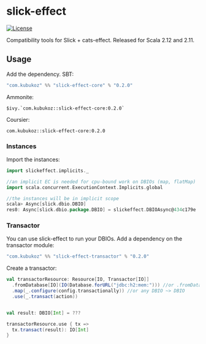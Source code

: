 # slick-effect

[![License](http://img.shields.io/:license-Apache%202-green.svg)](http://www.apache.org/licenses/LICENSE-2.0.txt)

Compatibility tools for Slick + cats-effect. Released for Scala 2.12 and 2.11.

## Usage

Add the dependency. SBT:

```sbt
"com.kubukoz" %% "slick-effect-core" % "0.2.0"
```

Ammonite:

```
$ivy.`com.kubukoz::slick-effect-core:0.2.0`
```

Coursier:

```
com.kubukoz::slick-effect-core:0.2.0
```

### Instances

Import the instances:

```scala
import slickeffect.implicits._

//an implicit EC is needed for cpu-bound work on DBIOs (map, flatMap)
import scala.concurrent.ExecutionContext.Implicits.global

//the instances will be in implicit scope
scala> Async[slick.dbio.DBIO]
res0: Async[slick.dbio.package.DBIO] = slickeffect.DBIOAsync@434c179e
```

### Transactor

You can use slick-effect to run your DBIOs. Add a dependency on the transactor module:

```scala
"com.kubukoz" %% "slick-effect-transactor" % "0.2.0"
```

Create a transactor:

```scala
val transactorResource: Resource[IO, Transactor[IO]]
  .fromDatabase[IO](IO(Database.forURL("jdbc:h2:mem:"))) //or .fromDatabaseConfig
  .map(_.configure(config.transactionally)) //or any DBIO ~> DBIO
  .use(_.transact(action))


val result: DBIO[Int] = ???

transactorResource.use { tx =>
  tx.transact(result): IO[Int]
}
```
